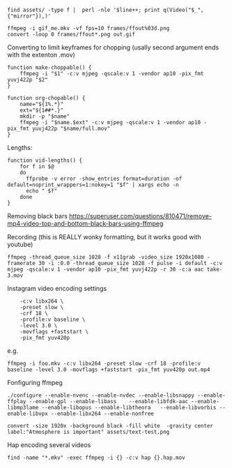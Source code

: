 ```
find assets/ -type f |  perl -nle '$line++; print q(Video("$_", {"mirror"}),)'
```

```
ffmpeg -i gif_me.mkv -vf fps=10 frames/ffout%03d.png
convert -loop 0 frames/ffout*.png out.gif
```

Converting to limit keyframes for chopping (usally second argument ends with the extenton .mov)
```
function make-choppable() {
    ffmpeg -i "$1" -c:v mjpeg -qscale:v 1 -vendor ap10 -pix_fmt yuvj422p "$2"
}

function org-chopable() {
    name="${1%.*}"
    ext="${1##*.}"
    mkdir -p "$name"
    ffmpeg -i "$name.$ext" -c:v mjpeg -qscale:v 1 -vendor ap10 -pix_fmt yuvj422p "$name/full.mov"
}
```

Lengths: 
```
function vid-lengths() {
    for f in $@
    do
      ffprobe -v error -show_entries format=duration -of default=noprint_wrappers=1:nokey=1 "$f" | xargs echo -n
      echo " $f"
    done
}
```

Removing black bars
https://superuser.com/questions/810471/remove-mp4-video-top-and-bottom-black-bars-using-ffmpeg

Recording (this is REALLY wonky formatting, but it works good with youtube)
```
ffmpeg -thread_queue_size 1028 -f x11grab -video_size 1920x1080 -framerate 30 -i :0.0 -thread_queue_size 1028 -f pulse -i default -c:v mjpeg -qscale:v 1 -vendor ap10 -pix_fmt yuvj422p -r 30 -c:a aac take-3.mov
```


Instagram video encoding settings
```
    -c:v libx264 \
    -preset slow \
    -crf 18 \
    -profile:v baseline \
    -level 3.0 \
    -movflags +faststart \
    -pix_fmt yuv420p
```

e.g.
```
ffmpeg -i foo.mkv -c:v libx264 -preset slow -crf 18 -profile:v baseline -level 3.0 -movflags +faststart -pix_fmt yuv420p out.mp4
```

Fonfiguring ffmpeg
```
./configure --enable-nvenc --enable-nvdec --enable-libsnappy --enable-ffplay --enable-gpl --enable-libass    --enable-libfdk-aac --enable-libmp3lame --enable-libopus --enable-libtheora   --enable-libvorbis --enable-libvpx --enable-libx264 --enable-nonfree
```


```
convert -size 1920x -background black -fill white  -gravity center label:"Atmosphere is important" assets/text-test.png
```

Hap encoding several videos
```
find -name "*.mkv" -exec ffmpeg -i {} -c:v hap {}.hap.mov
```
